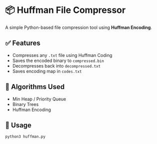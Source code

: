 # 📦 Huffman File Compressor

A simple Python-based file compression tool using **Huffman Encoding**.

## ✅ Features
- Compresses any `.txt` file using Huffman Coding
- Saves the encoded binary to `compressed.bin`
- Decompresses back into `decompressed.txt`
- Saves encoding map in `codes.txt`

## 🧠 Algorithms Used
- Min Heap / Priority Queue
- Binary Trees
- Huffman Encoding

## 🚀 Usage
```bash
python3 huffman.py

